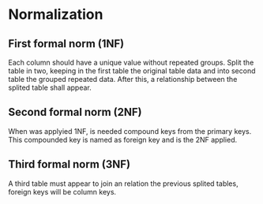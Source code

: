 # Normalization
## First formal norm (1NF)
Each column should have a unique value without repeated groups. Split the table in two, keeping in the first table the original table data and into second table the grouped repeated data. After this, a relationship between the splited table shall appear.
## Second formal norm (2NF)
When was applyied 1NF, is needed compound keys from the primary keys. This compounded key is named as foreign key and is the 2NF applied.
## Third formal norm (3NF)
A third table must appear to join an relation the previous splited tables, foreign keys will be column keys.